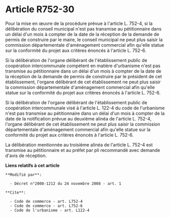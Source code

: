 # Article R752-30

Pour la mise en œuvre de la procédure prévue à l'article L. 752-4, si la délibération du conseil municipal n'est pas
transmise au pétitionnaire dans un délai d'un mois à compter de la date de la réception de la demande de permis de construire
par le maire, le conseil municipal ne peut plus saisir la commission départementale d'aménagement commercial afin qu'elle
statue sur la conformité du projet aux critères énoncés à l'article L. 752-6. 

Si la délibération de l'organe délibérant de l'établissement public de coopération intercommunale compétent en matière
d'urbanisme n'est pas transmise au pétitionnaire dans un délai d'un mois à compter de la date de la réception de la demande
de permis de construire par le président de cet établissement, l'organe délibérant de cet établissement ne peut plus saisir
la commission départementale d'aménagement commercial afin qu'elle statue sur la conformité du projet aux critères énoncés à
l'article L. 752-6. 

Si la délibération de l'organe délibérant de l'établissement public de coopération intercommunale visé à l'article L. 122-4
du code de l'urbanisme n'est pas transmise au pétitionnaire dans un délai d'un mois à compter de la date de la notification
prévue au deuxième alinéa de l'article L. 752-4, l'organe délibérant de cet établissement ne peut plus saisir la commission
départementale d'aménagement commercial afin qu'elle statue sur la conformité du projet aux critères énoncés à l'article L.
752-6. 

La délibération mentionnée au troisième alinéa de l'article L. 752-4 est transmise au pétitionnaire et au préfet par pli
recommandé avec demande d'avis de réception.

**Liens relatifs à cet article**

	**Modifié par**:

	  - Décret n°2008-1212 du 24 novembre 2008 - art. 1

	**Cite**:

	  - Code de commerce - art. L752-4
	  - Code de commerce - art. L752-6
	  - Code de l'urbanisme - art. L122-4
